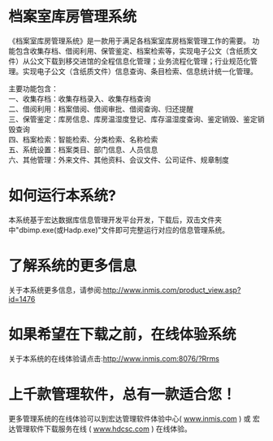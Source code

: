 # 档案室库房管理系统

《档案室库房管理系统》是一款用于满足各档案室库房档案管理工作的需要。 功能包含收集存档、借阅利用、保管鉴定、档案检索等，实现电子公文（含纸质文件）从公文下载到移交进馆的全程信息化管理；业务流程化管理；行业规范化管理。实现电子公文（含纸质文件）信息查询、条目检索、信息统计统一化管理。  

主要功能包含：  
一、收集存档：收集存档录入、收集存档查询  
二、借阅利用：档案借阅、借阅审批、借阅查询、归还提醒  
三、保管鉴定：库房信息、库房温湿度登记、库存温湿度查询、鉴定销毁、鉴定销毁查询  
四、档案检索：智能检索、分类检索、名称检索  
五、系统设置：档案类目、部门信息、人员信息  
六、其他管理：外来文件、其他资料、会议文件、公司证件、规章制度  

# 如何运行本系统?

本系统基于宏达数据库信息管理开发平台开发，下载后，双击文件夹中"dbimp.exe(或Hadp.exe)"文件即可完整运行对应的信息管理系统。

# 了解系统的更多信息

关于本系统更多信息，请参阅:http://www.inmis.com/product_view.asp?id=1476

# 如果希望在下载之前，在线体验系统

关于本系统的在线体验请点击:http://www.inmis.com:8076/?Rrms

# 上千款管理软件，总有一款适合您！

更多管理系统的在线体验可以到宏达管理软件体验中心( www.inmis.com ) 或 宏达管理软件下载服务在线 ( www.hdcsc.com ) 在线体验。



